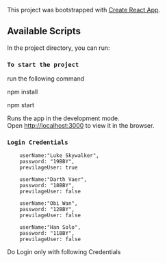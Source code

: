 This project was bootstrapped with [Create React App](https://github.com/facebook/create-react-app).

## Available Scripts

In the project directory, you can run:


### `To start the project`

run the following command

npm install

npm start

Runs the app in the development mode.<br>
Open [http://localhost:3000](http://localhost:3000) to view it in the browser.


### `Login Credentials `

        userName:"Luke Skywalker",
        password: "19BBY",
        previlageUser: true
   
        userName:"Darth Vaer",
        password: "18BBY",
        previlageUser: false
    
        userName:"Obi Wan",
        password: "12BBY",
        previlageUser: false

        userName:"Han Solo",
        password: "11BBY",
        previlageUser: false

Do Login only with following Credentials

